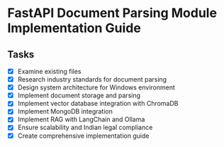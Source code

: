 # FastAPI Document Parsing Module Implementation Guide

## Tasks

- [x] Examine existing files
- [x] Research industry standards for document parsing
- [x] Design system architecture for Windows environment
- [x] Implement document storage and parsing
- [x] Implement vector database integration with ChromaDB
- [x] Implement MongoDB integration
- [x] Implement RAG with LangChain and Ollama
- [x] Ensure scalability and Indian legal compliance
- [x] Create comprehensive implementation guide
